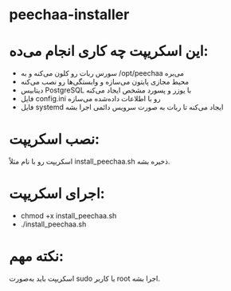 # peechaa-installer

# این اسکریپت چه کاری انجام می‌ده:
* سورس ربات رو کلون می‌کنه و به /opt/peechaa می‌بره
* محیط مجازی پایتون می‌سازه و وابستگی‌ها رو نصب می‌کنه
* دیتابیس PostgreSQL با یوزر و پسورد مشخص ایجاد می‌کنه
* فایل config.ini رو با اطلاعات داده‌شده می‌سازه
* فایل systemd ایجاد می‌کنه تا ربات به صورت سرویس دائمی اجرا بشه

# نصب اسکریپت:
اسکریپت رو با نام مثلاً install_peechaa.sh ذخیره بشه.


# اجرای اسکریپت:
* chmod +x install_peechaa.sh
* ./install_peechaa.sh


# نکته مهم:
اسکریپت باید به‌صورت sudo یا کاربر root اجرا بشه.
